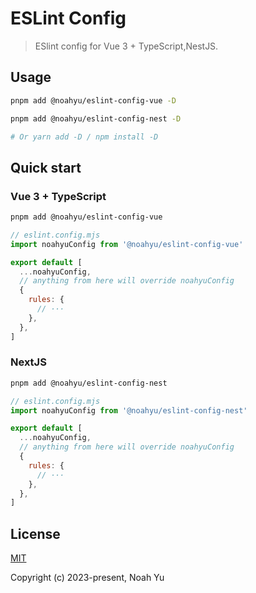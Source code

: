 # ESLint Config

> ESlint config for Vue 3 + TypeScript,NestJS.

## Usage

```bash
pnpm add @noahyu/eslint-config-vue -D

pnpm add @noahyu/eslint-config-nest -D

# Or yarn add -D / npm install -D
```

## Quick start

### Vue 3 + TypeScript

```bash
pnpm add @noahyu/eslint-config-vue
```

```js
// eslint.config.mjs
import noahyuConfig from '@noahyu/eslint-config-vue'

export default [
  ...noahyuConfig,
  // anything from here will override noahyuConfig
  {
    rules: {
      // ···
    },
  },
]
```

### NextJS

```bash
pnpm add @noahyu/eslint-config-nest
```

```js
// eslint.config.mjs
import noahyuConfig from '@noahyu/eslint-config-nest'

export default [
  ...noahyuConfig,
  // anything from here will override noahyuConfig
  {
    rules: {
      // ···
    },
  },
]
```

## License

[MIT](https://opensource.org/licenses/MIT)

Copyright (c) 2023-present, Noah Yu
